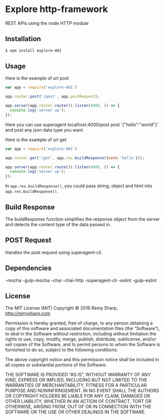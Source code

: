 # Explore http-framework
 REST APIs using the node HTTP module

## Installation

 ```bash
 $ npm install explore-401
 ```

## Usage

Here is the example of url post

```js
var app = require('explore-401')

app.router.post('/post', app.postRequest);

app.server(app.router.route()).listen(4000, () => {
  console.log('server up');
});
```
Here you can use superagent localhost:4000/post post '{"hello":"world"}' and post any json data type you want

Here is the example of url get

```js
var app = require('explore-401')

app.router.get('/get', app.res.buildResponse({note:'hello'}));

app.server(app.router.route()).listen(4000, () => {
  console.log('server up');
});
```
In `app.res.buildResponse()`, you could pass string, object and html into `app.res.buildResponse()`.

## Build Response
The buildResponse function simplifies the response object from the server and detects the content type of the data passed in.

## POST Request
Handles the post request using superagent-cli.

## Dependencies
-mocha
-gulp-mocha
-chai
-chai-http
-superagent-cli
-eslint
-gulp-eslint

## License
The MIT License (MIT)
Copyright © 2016 Remy Sharp, http://remysharp.com

Permission is hereby granted, free of charge, to any person obtaining a copy of this software and associated documentation files (the “Software”), to deal in the Software without restriction, including without limitation the rights to use, copy, modify, merge, publish, distribute, sublicense, and/or sell copies of the Software, and to permit persons to whom the Software is furnished to do so, subject to the following conditions:

The above copyright notice and this permission notice shall be included in all copies or substantial portions of the Software.

THE SOFTWARE IS PROVIDED “AS IS”, WITHOUT WARRANTY OF ANY KIND, EXPRESS OR IMPLIED, INCLUDING BUT NOT LIMITED TO THE WARRANTIES OF MERCHANTABILITY, FITNESS FOR A PARTICULAR PURPOSE AND NONINFRINGEMENT. IN NO EVENT SHALL THE AUTHORS OR COPYRIGHT HOLDERS BE LIABLE FOR ANY CLAIM, DAMAGES OR OTHER LIABILITY, WHETHER IN AN ACTION OF CONTRACT, TORT OR OTHERWISE, ARISING FROM, OUT OF OR IN CONNECTION WITH THE SOFTWARE OR THE USE OR OTHER DEALINGS IN THE SOFTWARE.
